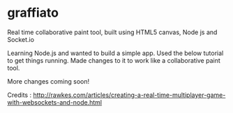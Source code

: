 graffiato
=========

Real time collaborative paint tool, built using HTML5 canvas, Node js and Socket.io

Learning Node.js and wanted to build a simple app. Used the below tutorial to get things running. Made changes to it to work like a collaborative paint tool.

More changes coming soon!

Credits : http://rawkes.com/articles/creating-a-real-time-multiplayer-game-with-websockets-and-node.html
